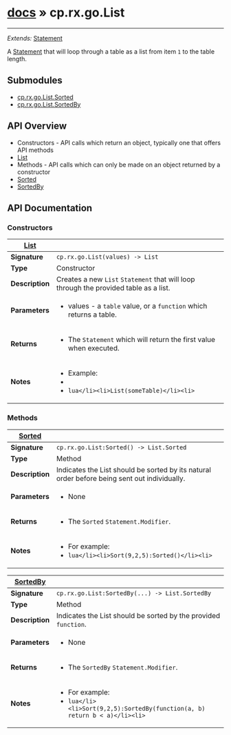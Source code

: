 # [docs](index.md) » cp.rx.go.List
---

_Extends:_ [Statement](cp.rx.go.Statement.md)

A [Statement](cp.rx.go.Statement.md) that will loop through a table as a list from item `1` to the table length.

## Submodules
 * [cp.rx.go.List.Sorted](cp.rx.go.List.Sorted.md)
 * [cp.rx.go.List.SortedBy](cp.rx.go.List.SortedBy.md)

## API Overview
* Constructors - API calls which return an object, typically one that offers API methods
 * [List](#List)
* Methods - API calls which can only be made on an object returned by a constructor
 * [Sorted](#Sorted)
 * [SortedBy](#SortedBy)

## API Documentation

### Constructors

| [List](#List)         |                                                                                     |
| --------------------------------------------|-------------------------------------------------------------------------------------|
| **Signature**                               | `cp.rx.go.List(values) -> List`                                                                    |
| **Type**                                    | Constructor                                                                     |
| **Description**                             | Creates a new `List` `Statement` that will loop through the provided table as a list.                                                                     |
| **Parameters**                              | <ul><li>values  - a `table` value, or a `function` which returns a table.</li></ul> |
| **Returns**                                 | <ul><li>The `Statement` which will return the first value when executed.</li></ul>          |
| **Notes**                                   | <ul><li>Example:</li><li></li><li>```lua</li><li>List(someTable)</li><li>```</li></ul>                |

### Methods

| [Sorted](#Sorted)         |                                                                                     |
| --------------------------------------------|-------------------------------------------------------------------------------------|
| **Signature**                               | `cp.rx.go.List:Sorted() -> List.Sorted`                                                                    |
| **Type**                                    | Method                                                                     |
| **Description**                             | Indicates the List should be sorted by its natural order before being sent out individually.                                                                     |
| **Parameters**                              | <ul><li>None</li></ul> |
| **Returns**                                 | <ul><li>The `Sorted` `Statement.Modifier`.</li></ul>          |
| **Notes**                                   | <ul><li>For example:</li><li>```lua</li><li>Sort(9,2,5):Sorted()</li><li>```</li></ul>                |

| [SortedBy](#SortedBy)         |                                                                                     |
| --------------------------------------------|-------------------------------------------------------------------------------------|
| **Signature**                               | `cp.rx.go.List:SortedBy(...) -> List.SortedBy`                                                                    |
| **Type**                                    | Method                                                                     |
| **Description**                             | Indicates the List should be sorted by the provided `function`.                                                                     |
| **Parameters**                              | <ul><li>None</li></ul> |
| **Returns**                                 | <ul><li>The `SortedBy` `Statement.Modifier`.</li></ul>          |
| **Notes**                                   | <ul><li>For example:</li><li>```lua</li><li>Sort(9,2,5):SortedBy(function(a, b) return b < a)</li><li>```</li></ul>                |

